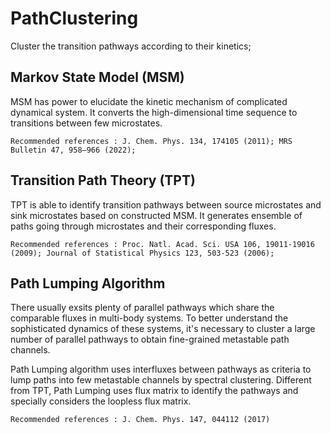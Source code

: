 PathClustering
==========
Cluster the transition pathways according to their kinetics;

## Markov State Model (MSM) 
MSM has power to elucidate the kinetic mechanism of complicated dynamical system.
It converts the high-dimensional time sequence to transitions between few microstates.

```console
Recommended references : J. Chem. Phys. 134, 174105 (2011); MRS Bulletin 47, 958–966 (2022);
```
## Transition Path Theory (TPT) 
TPT is able to identify transition pathways between source microstates and sink microstates based on constructed MSM.
It generates ensemble of paths going through microstates and their corresponding fluxes.
```console
Recommended references : Proc. Natl. Acad. Sci. USA 106, 19011-19016 (2009); Journal of Statistical Physics 123, 503-523 (2006);
```

## Path Lumping Algorithm
There usually exsits plenty of parallel pathways which share the comparable fluxes in multi-body systems. To better understand the sophisticated dynamics of these systems, it's necessary to cluster a large number of parallel pathways to obtain fine-grained metastable path channels. 

Path Lumping algorithm uses interfluxes between pathways as criteria to lump paths into few metastable channels by spectral clustering. Different from TPT, Path Lumping uses flux matrix to identify the pathways and specially considers the loopless flux matrix.
```console
Recommended references : J. Chem. Phys. 147, 044112 (2017)
```
